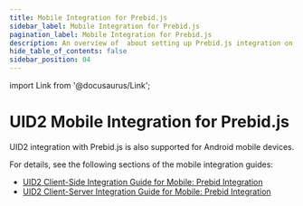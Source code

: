```yaml
---
title: Mobile Integration for Prebid.js
sidebar_label: Mobile Integration for Prebid.js
pagination_label: Mobile Integration for Prebid.js
description: An overview of  about setting up Prebid.js integration on mobile devices.
hide_table_of_contents: false
sidebar_position: 04
---
```


import Link from '@docusaurus/Link';

# UID2 Mobile Integration for Prebid.js

UID2 integration with Prebid.js is also supported for Android mobile devices.

For details, see the following sections of the mobile integration guides:

- [UID2 Client-Side Integration Guide for Mobile: Prebid Integration](../guides/integration-mobile-client-side#optional-uid2-prebid-mobile-sdk-integration)
- [UID2 Client-Server Integration Guide for Mobile: Prebid Integration](../guides/integration-mobile-client-server#optional-uid2-prebid-mobile-sdk-integration)
